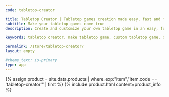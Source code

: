```yaml
---
code: tabletop-creator

title: Tabletop Creator | Tabletop games creation made easy, fast and fun
subtitle: Make your tabletop games come true
description: Create and customize your own tabletop game in an easy, fun and fast way! Tabletop Creator is a tabletop game maker tool that allows you to design all your tabletop game components, customize and export them for printing or for play online!

keywords: tabletop creator, make tabletop game, custom tabletop game, design tabletop game, tabletop game creation tool

permalink: /store/tabletop-creator/
layout: empty

#theme_text: is-primary
type: app
---
```


{% assign product = site.data.products | where_exp:"item","item.code == 'tabletop-creator'" | first %}
{% include product.html content=product_info %}

